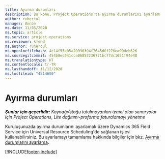 ```yaml
---
title: Ayırma durumları
description: Bu konu, Project Operations'ta ayırma durumlarını ayarlama hakkında bilgiler için bir bağlantı sağlar.
author: ruhercul
manager: Annbe
ms.date: 11/05/2020
ms.topic: article
ms.service: project-operations
ms.reviewer: kfend
ms.author: ruhercul
ms.openlocfilehash: 4e14f55e05a20990394f7645d0f276ea99deb626
ms.sourcegitcommit: 454b0ec941cca06852236771bc77dc1651f94e48
ms.translationtype: HT
ms.contentlocale: tr-TR
ms.lasthandoff: 11/12/2020
ms.locfileid: "4514600"
---
```

# <a name="booking-statuses"></a>Ayırma durumları

_**Şunlar için geçerlidir:** Kaynağı/stoğu tutulmayanları temel alan senaryolar için Project Operations, Lite dağıtımı-proforma faturalamayı yönetme_

Kuruluşunuzda ayırma durumlarını ayarlamak üzere Dynamics 365 Field Service için Universal Resource Scheduling'de sağlanan işlevi kullanabilirsiniz. Bu ayarlamayı tamamlama hakkında bilgiler için bkz. [Ayırma durumlarını ayarlama](https://docs.microsoft.com/dynamics365/field-service/set-up-booking-statuses).


[!INCLUDE[footer-include](../includes/footer-banner.md)]
